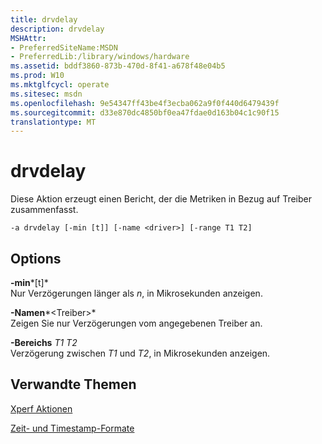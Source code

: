 ```yaml
---
title: drvdelay
description: drvdelay
MSHAttr:
- PreferredSiteName:MSDN
- PreferredLib:/library/windows/hardware
ms.assetid: bddf3860-873b-470d-8f41-a678f48e04b5
ms.prod: W10
ms.mktglfcycl: operate
ms.sitesec: msdn
ms.openlocfilehash: 9e54347ff43be4f3ecba062a9f0f440d6479439f
ms.sourcegitcommit: d33e870dc4850bf0ea47fdae0d163b04c1c90f15
translationtype: MT
---
```

# <a name="drvdelay"></a>drvdelay


Diese Aktion erzeugt einen Bericht, der die Metriken in Bezug auf Treiber zusammenfasst.

``` syntax
-a drvdelay [-min [t]] [-name <driver>] [-range T1 T2]
```

## <a name="options"></a>Options


<a href="" id="-min-t-"></a>**-min***\[t\]*  
Nur Verzögerungen länger als *n*, in Mikrosekunden anzeigen.

<a href="" id="-name-driver-"></a>**-Namen***&lt;Treiber&gt;*  
Zeigen Sie nur Verzögerungen vom angegebenen Treiber an.

<a href="" id="-ranget1-t2"></a>**-Bereichs** *T1 T2*  
Verzögerung zwischen *T1* und *T2*, in Mikrosekunden anzeigen.

## <a name="related-topics"></a>Verwandte Themen


[Xperf Aktionen](xperf-actions.md)

[Zeit- und Timestamp-Formate](time-and-timestamp-formats.md)

 

 







